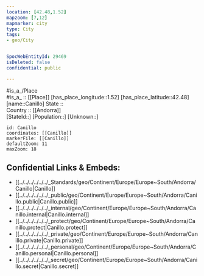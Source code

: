 ```yaml
---
location: [42.48,1.52] 
mapzoom: [7,12] 
mapmarker: city 
type: City
tags:
- geo/City


SpocWebEntityId: 29469
isDeleted: false
confidential: public

---
```

#is_a_/Place  
#is_a_ :: [[Place]] 
[has_place_longitude::1.52] 
[has_place_latitude::42.48] 
[name::Canillo] 
State ::  
Country :: [[Andorra]]  
[StateId::] 
[Population::] 
[Unknown::] 


```leaflet
id: Canillo
coordinates: [[Canillo]] 
markerFile: [[Canillo]] 
defaultZoom: 11 
maxZoom: 18
```


## Confidential Links & Embeds: 
- [[../../../../../../_Standards/geo/Continent/Europe/Europe~South/Andorra/Canillo|Canillo]] 
- [[../../../../../../_public/geo/Continent/Europe/Europe~South/Andorra/Canillo.public|Canillo.public]] 
- [[../../../../../../_internal/geo/Continent/Europe/Europe~South/Andorra/Canillo.internal|Canillo.internal]] 
- [[../../../../../../_protect/geo/Continent/Europe/Europe~South/Andorra/Canillo.protect|Canillo.protect]] 
- [[../../../../../../_private/geo/Continent/Europe/Europe~South/Andorra/Canillo.private|Canillo.private]] 
- [[../../../../../../_personal/geo/Continent/Europe/Europe~South/Andorra/Canillo.personal|Canillo.personal]] 
- [[../../../../../../_secret/geo/Continent/Europe/Europe~South/Andorra/Canillo.secret|Canillo.secret]] 
